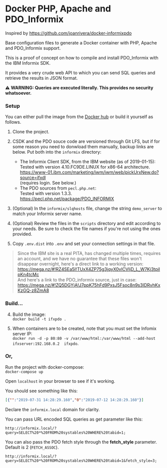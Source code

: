 # Docker PHP, Apache and PDO_Informix
Inspired by https://github.com/joanrivera/docker-informixpdo

Base configuration files to generate a Docker container with PHP, Apache and PDO_Informix support. 

This is a proof of concept on how to compile and install PDO_Informix with the IBM Informix SDK.

It provides a very crude web API to which you can send SQL queries and retrieve the results in JSON format.

⚠ **WARNING: Queries are executed literally. This provides no security whatsoever.**

### Setup

You can either pull the image from the [Docker hub](https://cloud.docker.com/repository/docker/vctls/php_apache_pdo_informix) or build it yourself as follows.

1. Clone the project.

1. CSDK and the PDO souce code are versioned through Git LFS, but if for some reason you need to donwload them manually, backup links are below. Put both into the `informix` directory:
    * The Informix Client SDK, from the IBM website (as of 2019-01-15):  
    Tested with version 4.10.FC9DE.LINUX for x86-64 architecture.  
      https://www-01.ibm.com/marketing/iwm/iwm/web/pickUrxNew.do?source=ifxdl  
      (requires login. See below.)
    * The PDO sources from `pecl.php.net`:  
    Tested with version 1.3.3.  
      https://pecl.php.net/package/PDO_INFORMIX

2. (Optional) In the `informix/slqhosts` file, change the string `demo_server` to match your Informix server name.

3. (Optional) Review the files in the `scripts` directory and edit according to your needs. Be sure to check the file names if you're not using the ones provided.

4. Copy `.env.dist` into `.env` and set your connection settings in that file.

>Since the IBM site is a real PITA, has changed multiple times, requires an account, and we have no guarantee that these files won't disappear overnight, here's a direct link to a working version:  
https://mega.nz/#!RZ4SEa5I!TUxX4ZP75g3jqyX0vlCVIjD_L_W7Kj3tpilpKn4tcMc  
And here's a link to the PDO_informix source, just in case:  
https://mega.nz/#!ZQ5DGYjA!J7ppK75hFd9PxsJ5Fsoc8n9s3IDRvhKxKzGQ-z8ZmA8

### Build...

4. Build the image:  
`docker build -t ifxpdo .`

5. When containers are to be created, note that you must set the Infomix server IP:  
`docker run -d -p 80:80 -v /var/www/html:/var/www/html --add-host ifxserver:192.168.0.2  ifxpdo`.

### Or,
Run the project with docker-compose:\
`docker-compose up`

Open `localhost` in your browser to see if it's working.

You should see something like this:  
```json
[{"":"2019-07-31 14:28:29.160","0":"2019-07-12 14:28:29.160"}]
```

Declare the `informix.local` domain for clarity.

You can pass URL encoded SQL queries as get parameter like this:
```
http://informix.local/?query=SELECT%20*%20FROM%20systables%20WHERE%20tabid=1;
```

You can also pass the PDO fetch style through the **fetch_style** parameter.  
Default is 2 (`FETCH_ASSOC`).
```
http://informix.local/?query=SELECT%20*%20FROM%20systables%20WHERE%20tabid=1&fetch_style=3;
```